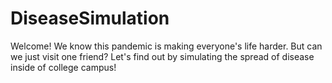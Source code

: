 # DiseaseSimulation
Welcome! We know this pandemic is making everyone's life harder.
But can we just visit one friend? Let's find out by simulating the spread of disease inside of college campus!
